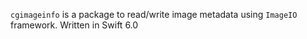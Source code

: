 `cgimageinfo` is a package to read/write image metadata using `ImageIO` framework. Written in Swift 6.0
